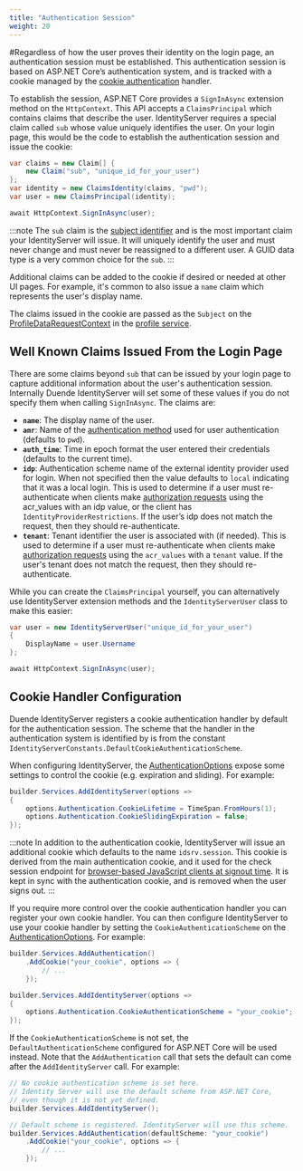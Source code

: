 ```yaml
---
title: "Authentication Session"
weight: 20
---
```


#Regardless of how the user proves their identity on the login page, an authentication session must be established.
This authentication session is based on ASP.NET Core’s authentication system, and is tracked with a cookie managed by the [cookie authentication](https://docs.microsoft.com/en-us/aspnet/core/security/authentication/cookie) handler.

To establish the session, ASP.NET Core provides a `SignInAsync` extension method on the `HttpContext`. 
This API accepts a `ClaimsPrincipal` which contains claims that describe the user. 
IdentityServer requires a special claim called `sub` whose value uniquely identifies the user.
On your login page, this would be the code to establish the authentication session and issue the cookie:

```csharp
var claims = new Claim[] {
    new Claim("sub", "unique_id_for_your_user")
};
var identity = new ClaimsIdentity(claims, "pwd");
var user = new ClaimsPrincipal(identity);

await HttpContext.SignInAsync(user);
```

:::note
The `sub` claim is the [subject identifier](https://openid.net/specs/openid-connect-core-1_0.html#standardclaims) and is the most important claim your IdentityServer will issue.
It will uniquely identify the user and must never change and must never be reassigned to a different user.
A GUID data type is a very common choice for the `sub`. 
:::

Additional claims can be added to the cookie if desired or needed at other UI pages.
For example, it's common to also issue a `name` claim which represents the user's display name.

The claims issued in the cookie are passed as the `Subject` on the [ProfileDataRequestContext](/identityserver/v7/reference/services/profile_service#duendeidentityservermodelsprofiledatarequestcontext) in the [profile service](/identityserver/v7/fundamentals/claims).


## Well Known Claims Issued From the Login Page

There are some claims beyond `sub` that can be issued by your login page to capture additional information about the user's authentication session.
Internally Duende IdentityServer will set some of these values if you do not specify them when calling `SignInAsync`.
The claims are:

* **`name`**: The display name of the user.
* **`amr`**: Name of the [authentication method](https://tools.ietf.org/html/rfc8176) used for user authentication (defaults to `pwd`).
* **`auth_time`**: Time in epoch format the user entered their credentials (defaults to the current time).
* **`idp`**: Authentication scheme name of the external identity provider used for login. When not specified then the value defaults to `local` indicating that it was a local login. This is used to determine if a user must re-authenticate when clients make [authorization requests](/identityserver/v7/reference/endpoints/authorize) using the acr_values with an idp value, or the client has `IdentityProviderRestrictions`. If the user’s idp does not match the request, then they should re-authenticate.
* **`tenant`**: Tenant identifier the user is associated with (if needed). This is used to determine if a user must re-authenticate when clients make [authorization requests](/identityserver/v7/reference/endpoints/authorize) using the `acr_values` with a `tenant` value. If the user's tenant does not match the request, then they should re-authenticate.


While you can create the `ClaimsPrincipal` yourself, you can alternatively use IdentityServer extension methods and the `IdentityServerUser` class to make this easier:

```cs
var user = new IdentityServerUser("unique_id_for_your_user")
{
    DisplayName = user.Username
};

await HttpContext.SignInAsync(user);
```

## Cookie Handler Configuration

Duende IdentityServer registers a cookie authentication handler by default for the authentication session. 
The scheme that the handler in the authentication system is identified by is from the constant `IdentityServerConstants.DefaultCookieAuthenticationScheme`.

When configuring IdentityServer, the [AuthenticationOptions](/identityserver/v7/reference/options#authentication) expose some settings to control the cookie (e.g. expiration and sliding). For example:

```csharp
builder.Services.AddIdentityServer(options =>
{
    options.Authentication.CookieLifetime = TimeSpan.FromHours(1);
    options.Authentication.CookieSlidingExpiration = false;
});
```

:::note
In addition to the authentication cookie, IdentityServer will issue an additional cookie which defaults to the name `idsrv.session`. This cookie is derived from the main authentication cookie, and it used for the check session endpoint for [browser-based JavaScript clients at signout time](/identityserver/v7/ui/logout/notification#browser-based-javascript-clients). It is kept in sync with the authentication cookie, and is removed when the user signs out.
:::

If you require more control over the cookie authentication handler you can register your own cookie handler.
You can then configure IdentityServer to use your cookie handler by setting the `CookieAuthenticationScheme` on the [AuthenticationOptions](/identityserver/v7/reference/options#authentication). For example:

```csharp
builder.Services.AddAuthentication()
    .AddCookie("your_cookie", options => { 
        // ...
    });

builder.Services.AddIdentityServer(options =>
{
    options.Authentication.CookieAuthenticationScheme = "your_cookie";
});
```

If the `CookieAuthenticationScheme` is not set, the `DefaultAuthenticationScheme` configured for ASP.NET Core will be used instead. Note that the `AddAuthentication` call that sets the default can come after the `AddIdentityServer` call. For example:

```csharp
// No cookie authentication scheme is set here. 
// Identity Server will use the default scheme from ASP.NET Core,
// even though it is not yet defined.
builder.Services.AddIdentityServer();

// Default scheme is registered. IdentityServer will use this scheme.
builder.Services.AddAuthentication(defaultScheme: "your_cookie")
    .AddCookie("your_cookie", options => { 
        // ...
    });
```
